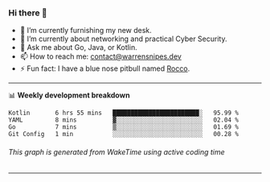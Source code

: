 ### Hi there 👋

- 🔭 I’m currently furnishing my new desk.
- 🌱 I’m currently about networking and practical Cyber Security.
- 💬 Ask me about Go, Java, or Kotlin.
- 📫 How to reach me: contact@warrensnipes.dev
- ⚡ Fun fact: I have a blue nose pitbull named [Rocco](https://i.imgur.com/iLsSCKu.jpg).

-------

📊 **Weekly development breakdown**
<!--START_SECTION:waka-->
```text
Kotlin       6 hrs 55 mins   ████████████████████████░   95.99 % 
YAML         8 mins          ▓░░░░░░░░░░░░░░░░░░░░░░░░   02.04 % 
Go           7 mins          ▒░░░░░░░░░░░░░░░░░░░░░░░░   01.69 % 
Git Config   1 min           ░░░░░░░░░░░░░░░░░░░░░░░░░   00.28 % 
```
<!--END_SECTION:waka-->
###### *This graph is generated from WakeTime using active coding time*
-------
